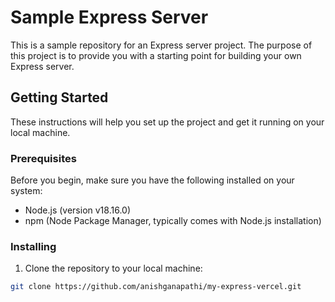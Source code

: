 # Sample Express Server

This is a sample repository for an Express server project. The purpose of this project is to provide you with a starting point for building your own Express server.

## Getting Started

These instructions will help you set up the project and get it running on your local machine.

### Prerequisites

Before you begin, make sure you have the following installed on your system:

- Node.js (version v18.16.0)
- npm (Node Package Manager, typically comes with Node.js installation)

### Installing

1. Clone the repository to your local machine:

```bash
git clone https://github.com/anishganapathi/my-express-vercel.git




